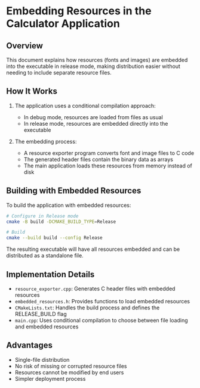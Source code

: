 # Embedding Resources in the Calculator Application

## Overview

This document explains how resources (fonts and images) are embedded into the executable in release mode, making distribution easier without needing to include separate resource files.

## How It Works

1. The application uses a conditional compilation approach:
   - In debug mode, resources are loaded from files as usual
   - In release mode, resources are embedded directly into the executable

2. The embedding process:
   - A resource exporter program converts font and image files to C code
   - The generated header files contain the binary data as arrays
   - The main application loads these resources from memory instead of disk

## Building with Embedded Resources

To build the application with embedded resources:

```bash
# Configure in Release mode
cmake -B build -DCMAKE_BUILD_TYPE=Release

# Build
cmake --build build --config Release
```

The resulting executable will have all resources embedded and can be distributed as a standalone file.

## Implementation Details

- `resource_exporter.cpp`: Generates C header files with embedded resources
- `embedded_resources.h`: Provides functions to load embedded resources
- `CMakeLists.txt`: Handles the build process and defines the RELEASE_BUILD flag
- `main.cpp`: Uses conditional compilation to choose between file loading and embedded resources

## Advantages

- Single-file distribution
- No risk of missing or corrupted resource files
- Resources cannot be modified by end users
- Simpler deployment process